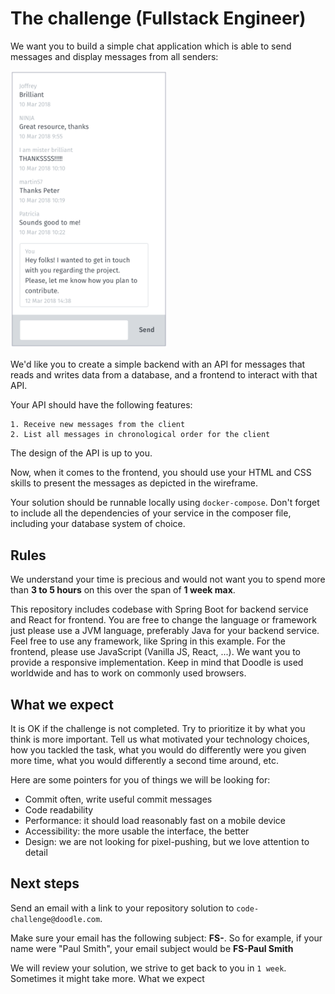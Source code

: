 # The challenge (Fullstack Engineer)
We want you to build a simple chat application which is able to send messages and display messages
from all senders:

<img src="frontend/chat.png" alt="Chat application look" width="250"/>

We'd like you to create a simple backend with an API for messages that reads and writes data from a
database, and a frontend to interact with that API.

Your API should have the following features:

```
1. Receive new messages from the client
2. List all messages in chronological order for the client
```

The design of the API is up to you.

Now, when it comes to the frontend, you should use your HTML and CSS skills to present the messages
as depicted in the wireframe.

Your solution should be runnable locally using `docker-compose`. Don't forget to include all the
dependencies of your service in the composer file, including your database system of choice.

## Rules
We understand your time is precious and would not want you to spend more than **3 to 5 hours** on this
over the span of **1 week max**.

This repository includes codebase with Spring Boot for backend service and React for frontend.
You are free to change the language or framework just please use a JVM language, preferably Java for your backend service. Feel free to use any framework,
like Spring in this example. For the frontend, please use JavaScript (Vanilla JS, React, ...). We want you
to provide a responsive implementation. Keep in mind that Doodle is used worldwide and has to work on
commonly used browsers.

## What we expect

It is OK if the challenge is not completed. Try to prioritize it by what you think is more important. Tell us
what motivated your technology choices, how you tackled the task, what you would do differently were you
given more time, what you would differently a second time around, etc.

Here are some pointers for you of things we will be looking for:


* Commit often, write useful commit messages
* Code readability
* Performance: it should load reasonably fast on a mobile device
* Accessibility: the more usable the interface, the better
* Design: we are not looking for pixel-pushing, but we love attention to detail

## Next steps

Send an email with a link to your repository solution to `code-challenge@doodle.com`.

Make sure your email has the following subject: **FS-<yourname>**. So for example, if your name were
"Paul Smith", your email subject would be **FS-Paul Smith**

We will review your solution, we strive to get back to you in `1 week`. Sometimes it might take more.
What we expect
